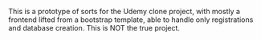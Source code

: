 This is a prototype of sorts for the Udemy clone project, with mostly a frontend lifted from a bootstrap template, able to handle only registrations and database creation.
This is NOT the true project.
